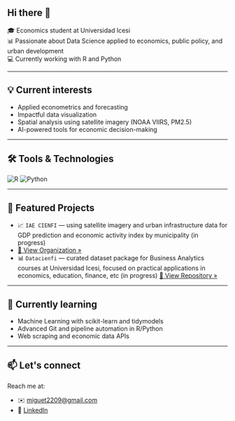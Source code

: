 ## Hi there 👋

🎓 Economics student at Universidad Icesi  
📊 Passionate about Data Science applied to economics, public policy, and urban development  
💻 Currently working with R and Python

---

## 💡 Current interests

- Applied econometrics and forecasting
- Impactful data visualization
- Spatial analysis using satellite imagery (NOAA VIIRS, PM2.5)
- AI-powered tools for economic decision-making

---

## 🛠️ Tools & Technologies

![R](https://img.shields.io/badge/-R-276DC3?style=flat&logo=r&logoColor=white)
![Python](https://img.shields.io/badge/-Python-3776AB?style=flat&logo=python&logoColor=white)

---

## 📂 Featured Projects

- 📈 `IAE CIENFI` — using satellite imagery and urban infrastructure data for GDP prediction and economic activity index by municipality (in progress)
- [🔗 View Organization »](https://github.com/IAE-CIENFI)
- 📊 `Datacienfi` — curated dataset package for Business Analytics courses at Universidad Icesi, focused on practical applications in economics, education, finance, etc (in progress)
[🔗 View Repository »](https://github.com/Miguet2209/)
---

## 🌱 Currently learning

- Machine Learning with scikit-learn and tidymodels
- Advanced Git and pipeline automation in R/Python
- Web scraping and economic data APIs

---

## 📫 Let's connect

Reach me at:
- ✉️ [miguet2209@gmail.com](mailto:miguet2209@gmail.com)
- 🔗 [LinkedIn](www.linkedin.com/in/miguel-angel-torres-montoya-6a7580294)
